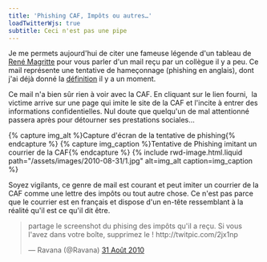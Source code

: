 ```yaml
---
title: 'Phishing CAF, Impôts ou autres…'
loadTwitterWjs: true
subtitle: Ceci n'est pas une pipe
---
```


Je me permets aujourd'hui de citer une fameuse légende d'un tableau de 
[René Magritte](http://fr.wikipedia.org/wiki/Ren%C3%A9_Magritte) pour vous
parler d'un mail reçu par un collègue il y a peu. Ce mail représente une
tentative de hameçonnage (phishing en anglais), dont j'ai déjà donné la
[définition](http:/blog/dangers-du-net-le-phishing/) il y a un moment.

<!-- more -->

Ce mail n'a bien sûr rien à voir avec la CAF. En cliquant sur le lien fourni, 
la victime arrive sur une page qui imite le site de la CAF et l'incite à entrer
des informations confidentielles. Nul doute que quelqu'un de mal attentionné
passera après pour détourner ses prestations sociales…

{% capture img_alt %}Capture d'écran de la tentative de phishing{% endcapture %}
{% capture img_caption %}Tentative de Phishing imitant un courrier de la
CAF{% endcapture %} {% include rwd-image.html.liquid
path="/assets/images/2010-08-31/1.jpg"
alt=img_alt
caption=img_caption
%}

Soyez vigilants, ce genre de mail est courant et peut imiter un courrier de la
CAF comme une lettre des impôts ou tout autre chose. Ce n'est pas parce que le
courrier est en français et dispose d'un en-tête ressemblant à la réalité qu'il
est ce qu'il dit être.

<blockquote class="twitter-tweet" lang="fr"><p lang="fr" dir="ltr">partage le screenshot du phising des impôts qu&#39;il a reçu. Si vous l&#39;avez dans votre boîte, supprimez le ! http://twitpic.com/2jx1np</p>&mdash; Ravana (@Ravana) <a href="https://twitter.com/Ravana/status/22605441781">31 Août 2010</a></blockquote>
